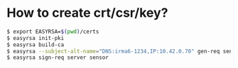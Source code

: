 # How to create crt/csr/key?

```bash
$ export EASYRSA=$(pwd)/certs
$ easyrsa init-pki
$ easyrsa build-ca
$ easyrsa --subject-alt-name="DNS:irma6-1234,IP:10.42.0.70" gen-req sensor nopass
$ easyrsa sign-req server sensor
```


